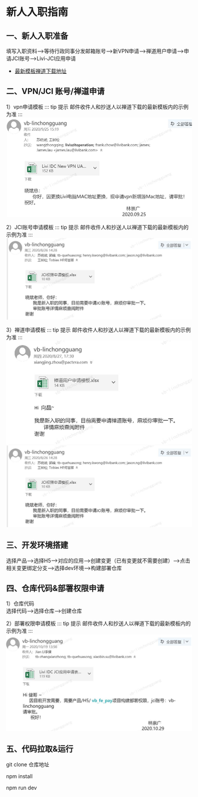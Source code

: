 # 新人入职指南

## 一、新人入职准备
填写入职资料—>等待行政同事分发邮箱账号—>新VPN申请—>禅道用户申请—>申请JCI账号—>Livi-JCI应用申请

- [最新模板禅道下载地址](http://bugim.vbuat.livibank.com/zentao/doc-browse-251.html) 
## 二、VPN/JCI 账号/禅道申请
1）vpn申请模板
::: tip 提示
邮件收件人和抄送人以禅道下载的最新模板内的示例为准
:::   
![](./images/vpn.jpg)

2）JCI账号申请模板
::: tip 提示
邮件收件人和抄送人以禅道下载的最新模板内的示例为准
:::   
![](./images/jci-account.jpg)

3）禅道申请模板
::: tip 提示
邮件收件人和抄送人以禅道下载的最新模板内的示例为准
:::   
![](./images/chandao.jpg)
![](./images/jci-account.jpg)

## 三、开发环境搭建
选择产品—>选择H5—>对应的应用—>创建变更（已有变更就不需要创建）—>点击相关变更绑定分支—>选择dev环境—>构建部署仓库

## 四、仓库代码&部署权限申请
1）仓库代码  
选择代码—>选择仓库—>创建仓库

2）部署权限申请模板
::: tip 提示
邮件收件人和抄送人以禅道下载的最新模板内的示例为准
:::   
![](./images/jci-application.jpg) 
## 五、代码拉取&运行
git clone 仓库地址 

npm install

npm run dev